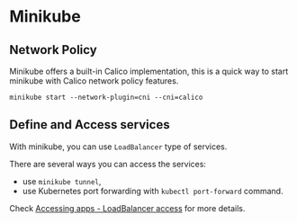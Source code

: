 # Minikube

## Network Policy

Minikube offers a built-in Calico implementation, this is a quick way to start minikube with Calico network policy features.

```
minikube start --network-plugin=cni --cni=calico
```

## Define and Access services

With minikube, you can use `LoadBalancer` type of services.

There are several ways you can access the services:

- use `minikube tunnel`,
- use Kubernetes port forwarding with `kubectl port-forward` command.

Check [Accessing apps - LoadBalancer access](https://minikube.sigs.k8s.io/docs/handbook/accessing/#loadbalancer-access) for more details.
